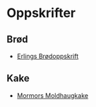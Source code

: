 # Oppskrifter

## Brød

* [Erlings Brødoppskrift](./oppskrifter/bread--bread.md)

## Kake

* [Mormors Moldhaugkake](./oppskrifter/cake--moldhaugkake.md)
